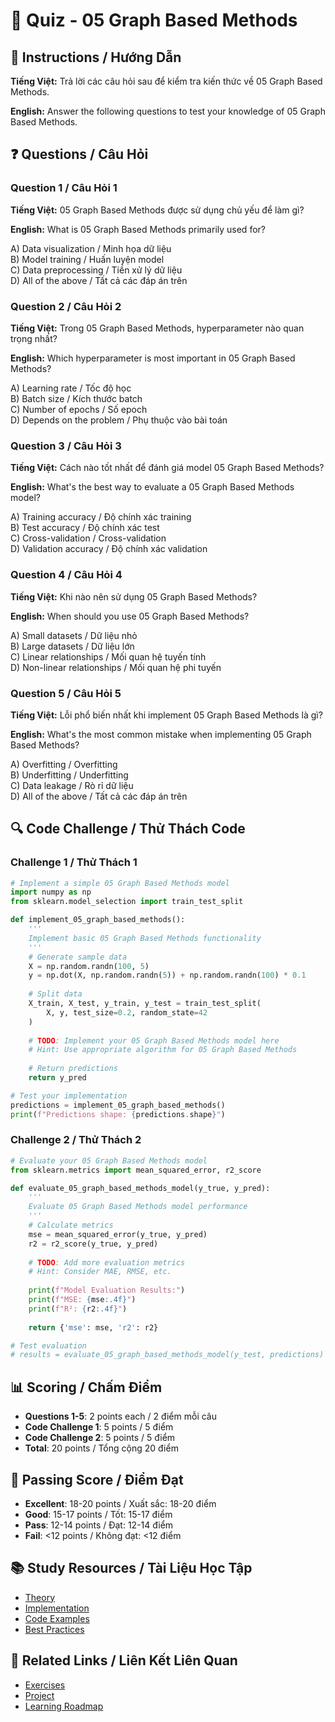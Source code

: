 # 🧠 Quiz - 05 Graph Based Methods

## 📝 Instructions / Hướng Dẫn

**Tiếng Việt:** Trả lời các câu hỏi sau để kiểm tra kiến thức về 05 Graph Based Methods.

**English:** Answer the following questions to test your knowledge of 05 Graph Based Methods.

## ❓ Questions / Câu Hỏi

### Question 1 / Câu Hỏi 1
**Tiếng Việt:** 05 Graph Based Methods được sử dụng chủ yếu để làm gì?

**English:** What is 05 Graph Based Methods primarily used for?

A) Data visualization / Minh họa dữ liệu  
B) Model training / Huấn luyện model  
C) Data preprocessing / Tiền xử lý dữ liệu  
D) All of the above / Tất cả các đáp án trên

### Question 2 / Câu Hỏi 2
**Tiếng Việt:** Trong 05 Graph Based Methods, hyperparameter nào quan trọng nhất?

**English:** Which hyperparameter is most important in 05 Graph Based Methods?

A) Learning rate / Tốc độ học  
B) Batch size / Kích thước batch  
C) Number of epochs / Số epoch  
D) Depends on the problem / Phụ thuộc vào bài toán

### Question 3 / Câu Hỏi 3
**Tiếng Việt:** Cách nào tốt nhất để đánh giá model 05 Graph Based Methods?

**English:** What's the best way to evaluate a 05 Graph Based Methods model?

A) Training accuracy / Độ chính xác training  
B) Test accuracy / Độ chính xác test  
C) Cross-validation / Cross-validation  
D) Validation accuracy / Độ chính xác validation

### Question 4 / Câu Hỏi 4
**Tiếng Việt:** Khi nào nên sử dụng 05 Graph Based Methods?

**English:** When should you use 05 Graph Based Methods?

A) Small datasets / Dữ liệu nhỏ  
B) Large datasets / Dữ liệu lớn  
C) Linear relationships / Mối quan hệ tuyến tính  
D) Non-linear relationships / Mối quan hệ phi tuyến

### Question 5 / Câu Hỏi 5
**Tiếng Việt:** Lỗi phổ biến nhất khi implement 05 Graph Based Methods là gì?

**English:** What's the most common mistake when implementing 05 Graph Based Methods?

A) Overfitting / Overfitting  
B) Underfitting / Underfitting  
C) Data leakage / Rò rỉ dữ liệu  
D) All of the above / Tất cả các đáp án trên

## 🔍 Code Challenge / Thử Thách Code

### Challenge 1 / Thử Thách 1
```python
# Implement a simple 05 Graph Based Methods model
import numpy as np
from sklearn.model_selection import train_test_split

def implement_05_graph_based_methods():
    '''
    Implement basic 05 Graph Based Methods functionality
    '''
    # Generate sample data
    X = np.random.randn(100, 5)
    y = np.dot(X, np.random.randn(5)) + np.random.randn(100) * 0.1
    
    # Split data
    X_train, X_test, y_train, y_test = train_test_split(
        X, y, test_size=0.2, random_state=42
    )
    
    # TODO: Implement your 05 Graph Based Methods model here
    # Hint: Use appropriate algorithm for 05 Graph Based Methods
    
    # Return predictions
    return y_pred

# Test your implementation
predictions = implement_05_graph_based_methods()
print(f"Predictions shape: {predictions.shape}")
```

### Challenge 2 / Thử Thách 2
```python
# Evaluate your 05 Graph Based Methods model
from sklearn.metrics import mean_squared_error, r2_score

def evaluate_05_graph_based_methods_model(y_true, y_pred):
    '''
    Evaluate 05 Graph Based Methods model performance
    '''
    # Calculate metrics
    mse = mean_squared_error(y_true, y_pred)
    r2 = r2_score(y_true, y_pred)
    
    # TODO: Add more evaluation metrics
    # Hint: Consider MAE, RMSE, etc.
    
    print(f"Model Evaluation Results:")
    print(f"MSE: {mse:.4f}")
    print(f"R²: {r2:.4f}")
    
    return {'mse': mse, 'r2': r2}

# Test evaluation
# results = evaluate_05_graph_based_methods_model(y_test, predictions)
```

## 📊 Scoring / Chấm Điểm

- **Questions 1-5**: 2 points each / 2 điểm mỗi câu
- **Code Challenge 1**: 5 points / 5 điểm
- **Code Challenge 2**: 5 points / 5 điểm
- **Total**: 20 points / Tổng cộng 20 điểm

## 🎯 Passing Score / Điểm Đạt

- **Excellent**: 18-20 points / Xuất sắc: 18-20 điểm
- **Good**: 15-17 points / Tốt: 15-17 điểm  
- **Pass**: 12-14 points / Đạt: 12-14 điểm
- **Fail**: <12 points / Không đạt: <12 điểm

## 📚 Study Resources / Tài Liệu Học Tập

- [Theory](./THEORY_05_graph_based_methods.md)
- [Implementation](./IMPLEMENTATION_05_graph_based_methods.md)
- [Code Examples](./CODE_EXAMPLES_05_graph_based_methods.md)
- [Best Practices](./BEST_PRACTICES_05_graph_based_methods.md)

## 🔗 Related Links / Liên Kết Liên Quan

- [Exercises](./EXERCISES_05_graph_based_methods.md)
- [Project](./PROJECT_05_graph_based_methods.md)
- [Learning Roadmap](./LEARNING_ROADMAP_05_graph_based_methods.md)
